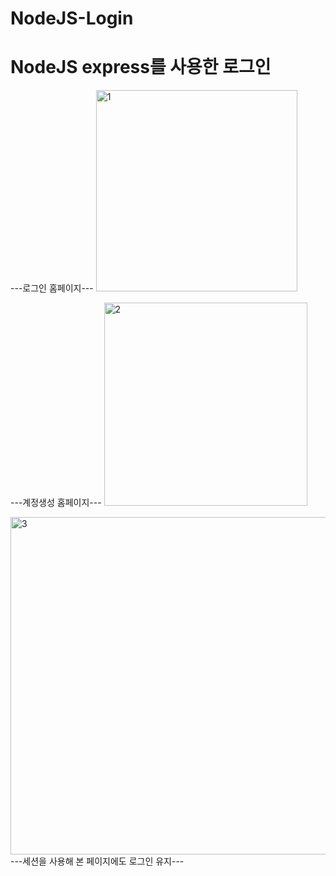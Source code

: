 # NodeJS-Login

<h1>NodeJS express를 사용한 로그인</h1>

---로그인 홈페이지---
<img width="322" alt="1" src="https://github.com/baskduf/NodeJS-Login/assets/20144414/4bb71edb-363b-4b64-859c-b7837abafef9">

---계정생성 홈페이지---
<img width="325" alt="2" src="https://github.com/baskduf/NodeJS-Login/assets/20144414/bec2ed90-d6ca-4661-b441-97718111f045">


<img width="540" alt="3" src="https://github.com/baskduf/NodeJS-Login/assets/20144414/d226d737-2dbc-40eb-9d8f-5c4e054ef0a1">
---세션을 사용해 본 페이지에도 로그인 유지---
